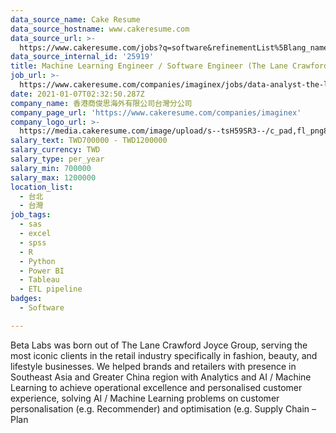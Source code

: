 ```yaml
---
data_source_name: Cake Resume
data_source_hostname: www.cakeresume.com
data_source_url: >-
  https://www.cakeresume.com/jobs?q=software&refinementList%5Blang_name%5D%5B0%5D=English&refinementList%5Bsalary_type%5D=per_year&range%5Bsalary_range%5D%5Bmin%5D=1000000&page=2
data_source_internal_id: '25919'
title: Machine Learning Engineer / Software Engineer (The Lane Crawford Joyce Group)
job_url: >-
  https://www.cakeresume.com/companies/imaginex/jobs/data-analyst-the-lane-crawford-joyce-group-24f20c
date: 2021-01-07T02:32:50.287Z
company_name: 香港商俊思海外有限公司台灣分公司
company_page_url: 'https://www.cakeresume.com/companies/imaginex'
company_logo_url: >-
  https://media.cakeresume.com/image/upload/s--tsH59SR3--/c_pad,fl_png8,h_200,w_200/v1609926861/nclndjlxjxhgmdy6hjei.png
salary_text: TWD700000 - TWD1200000
salary_currency: TWD
salary_type: per_year
salary_min: 700000
salary_max: 1200000
location_list:
  - 台北
  - 台灣
job_tags:
  - sas
  - excel
  - spss
  - R
  - Python
  - Power BI
  - Tableau
  - ETL pipeline
badges:
  - Software

---
```


Beta Labs was born out of The Lane Crawford Joyce Group, serving the most iconic clients in the retail industry specifically in fashion, beauty, and lifestyle businesses. We helped brands and retailers with presence in Southeast Asia and Greater China region with Analytics and AI / Machine Learning to achieve operational excellence and personalised customer experience, solving AI / Machine Learning problems on customer personalisation (e.g. Recommender) and optimisation (e.g. Supply Chain – Plan